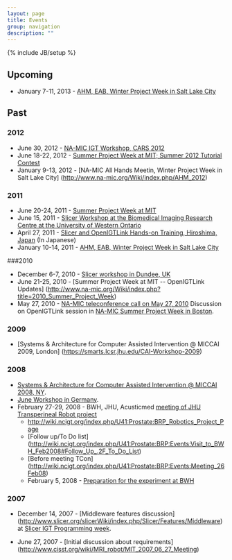 ```yaml
---
layout: page
title: Events
group: navigation
description: ""
---
```

{% include JB/setup %}

## Upcoming
* January 7-11, 2013 - [AHM, EAB, Winter Project Week in Salt Lake City](http://www.na-mic.org/Wiki/index.php/AHM_2013)

## Past
### 2012
* June 30, 2012 - [NA-MIC IGT Workshop, CARS 2012](http://www.na-mic.org/Wiki/index.php/CARS_2012)
* June 18-22, 2012 - [Summer Project Week at MIT; Summer 2012 Tutorial Contest](http://www.na-mic.org/Wiki/index.php/2012_Summer_Project_Week)
* January 9-13, 2012 - [NA-MIC All Hands Meetin, Winter Project Week in Salt Lake City] (http://www.na-mic.org/Wiki/index.php/AHM_2012)

### 2011
* June 20-24, 2011 - [Summer Project Week at MIT](http://www.na-mic.org/Wiki/index.php/2011_Summer_Project_Week)
* June 15, 2011 - [Slicer Workshop at the Biomedical Imaging Research Centre at the University of Western Ontario](http://www.na-mic.org/Wiki/index.php/Events:2011-06-15-Robarts-Slicer-Workshop)
* April 27, 2011 - [Slicer and OpenIGTLink Hands-on Training, Hiroshima, Japan](http://www.na-mic.org/Wiki/index.php/Events:Slicer-Hands-On-Hiroshima-2011) (In Japanese)
* January 10-14, 2011 - [AHM, EAB, Winter Project Week in Salt Lake City](http://www.na-mic.org/Wiki/index.php/AHM_2011)

###2010
* December 6-7, 2010 - [Slicer workshop in Dundee, UK](http://www.na-mic.org/Wiki/index.php/Events:Dundee-Dec-2010)
* June 21-25, 2010 - [Summer Project Week at MIT -- OpenIGTLink Updates] (http://www.na-mic.org/Wiki/index.php?title=2010_Summer_Project_Week)
* May 27, 2010 - [NA-MIC teleconference call on May 27, 2010](http://www.na-mic.org/Wiki/index.php?title=Engineering:TCON_2010) Discussion on OpenIGTLink session in [NA-MIC Summer Project Week in Boston](http://www.na-mic.org/Wiki/index.php?title=2010_Summer_Project_Week).

### 2009
* [Systems & Architecture for Computer Assisted Intervention @ MICCAI 2009, London] (https://smarts.lcsr.jhu.edu/CAI-Workshop-2009)

### 2008
* [Systems & Architecture for Computer Assisted Intervention @ MICCAI 2008, NY](http://www.na-mic.org/Wiki/index.php?title=2007_December_Slicer_IGT_Programming).
* [June Workshop in Germany](http://www.na-mic.org/Wiki/index.php?title=2008_June_Workshop_Germany).
* February 27-29, 2008 - BWH, JHU, Acusticmed [meeting of JHU Transperineal Robot project](http://wiki.ncigt.org/index.php/U41:Prostate:BRP:Events:Visit_to_BWH_Feb2008)
  * http://wiki.ncigt.org/index.php/U41:Prostate:BRP_Robotics_Project_Page
  * [Follow up/To Do list] (http://wiki.ncigt.org/index.php/U41:Prostate:BRP:Events:Visit_to_BWH_Feb2008#Follow_Up_.2F_To_Do_List)
  * [Before meeting TCon] (http://wiki.ncigt.org/index.php/U41:Prostate:BRP:Events:Meeting_26Feb08)
  * February 5, 2008 - [Preparation for the experiment at BWH](http://wiki.ncigt.org/index.php/U41:Prostate:BRP:Events:Meeting_5Feb08)

### 2007
* December 14, 2007 - [Middleware features discussion] (http://www.slicer.org/slicerWiki/index.php/Slicer/Features/Middleware) at [Slicer IGT Programming week](http://www.na-mic.org/Wiki/index.php?title=2007_December_Slicer_IGT_Programming).

* June 27, 2007 - [Initial discussion about requirements] (http://www.cisst.org/wiki/MRI_robot/MIT_2007_06_27_Meeting)
